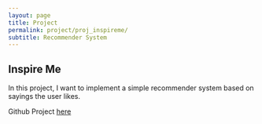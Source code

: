 ```yaml
---
layout: page
title: Project
permalink: project/proj_inspireme/
subtitle: Recommender System
---
```


## Inspire Me

In this project, I want to implement a simple recommender system based on sayings the user likes.

Github Project [here](https://github.com/kurtespinosa/inspireme)